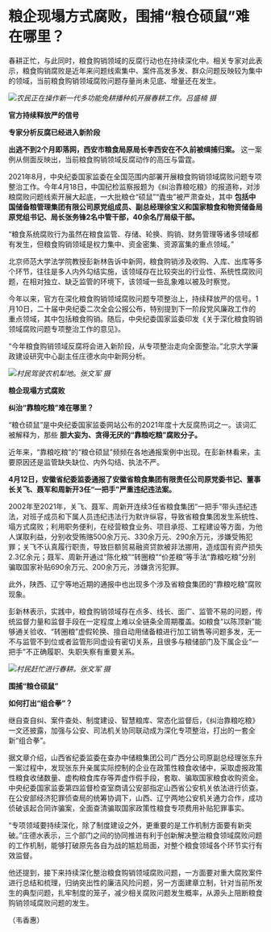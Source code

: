 # 粮企现塌方式腐败，围捕“粮仓硕鼠”难在哪里？

春耕正忙，与此同时，粮食购销领域的反腐行动也在持续深化中。相关专家对此表示，粮食购销腐败是近年来问题线索集中、案件高发多发、群众问题反映较为集中的领域，当前粮食购销领域腐败问题存量尚未见底、增量还在发生。

![](https://inews.gtimg.com/om_bt/OX7T54K8plgmvqCd3a4L74w2d1ZCGM1i1x8qcPTmd4IAoAA/1000)_农民正在操作新一代多功能免耕播种机开展春耕工作。吕盛楠
摄_

**官方持续释放严的信号**

**专家分析反腐已经进入新阶段**

**出逃不到2个月即落网，西安市粮食局原局长李西安在不久前被缉捕归案。** 这一案例从侧面反映出，当前粮食购销领域反腐动作的高压与雷霆。

2021年8月，中央纪委国家监委在全国范围内部署开展粮食购销领域腐败问题专项整治工作。今年4月18日，中国纪检监察报题为《纠治靠粮吃粮》的报道称，对涉粮腐败问题线索开展大起底，一大批粮仓“硕鼠”“蠹虫”被严肃查处，其中
**包括中国储备粮管理集团有限公司原党组成员、副总经理徐宝义和国家粮食和物资储备局原党组书记、局长张务锋2名中管干部，40余名厅局级干部。**

“粮食系统腐败行为虽然在粮食监管、存储、轮换、购销、财务管理等诸多领域都有发生，但粮食购销领域是权力集中、资金密集、资源富集的重点领域。”

北京师范大学法学院教授彭新林告诉中新网，粮食购销涉及收购、入库、出库等多个环节，往往是多人内外勾结实施，该领域存在比较突出的行业性、系统性腐败问题，在相对独立、缺乏监管的环境下，该领域一些乱象难以被及时察觉。

今年以来，官方在深化粮食购销领域腐败问题专项整治上，持续释放严的信号。1月10日，二十届中央纪委二次全会公报公布，特别提到下一阶段党风廉政工作的重点领域，其中包括粮食购销。随后，中央纪委国家监委印发《关于深化粮食购销领域腐败问题专项整治工作的意见》。

“今年粮食购销领域反腐将会进入新阶段，从专项整治走向全面整治。”北京大学廉政建设研究中心副主任庄德水向中新网分析。

![](https://inews.gtimg.com/om_bt/O-mFjiAchSw5436Ynwm8toG-7WBZiYBZMBuWFByrhYGx0AA/1000)_村民驾驶农机犁地。张文军
摄_

**粮企现塌方式腐败**

**纠治“靠粮吃粮”难在哪里？**

“粮仓硕鼠”是中央纪委国家监委网站公布的2021年度十大反腐热词之一。该词汇被解释为，那些 **胆大妄为、贪得无厌的“靠粮吃粮”腐败分子。**

近年来，“靠粮吃粮”的“粮仓硕鼠”频频在各地通报案例中出现。在彭新林看来，主要原因还是监管缺失缺位、内外勾结、执法不严。

**4月12日，安徽省纪委监委通报了安徽省粮食集团有限责任公司原党委书记、董事长关飞、聂军和周新开3任“一把手”严重违纪违法案。**

2002年至2021年，关飞、聂军、周新开连续3任省粮食集团“一把手”带头违纪违法，对班子成员和下属人员违纪违法行为默许纵容，导致省粮食集团发生系统性、塌方式腐败；利用职务便利，在经营粮食业务、项目承揽、工程建设等方面，为他人谋取利益，分别收受贿赂500余万元、330余万元、290余万元，涉嫌受贿犯罪；关飞不认真履行职责，导致巨额贸易融资贷款被非法挪用，造成国有资产损失2.3亿余元；聂军、周新开通过“陈化粮”“转圈粮”“价差粮”等手法“靠粮吃粮”分别骗取国家补贴690余万元、200余万元，涉嫌贪污犯罪。

此外，陕西、辽宁等地近期的通报中也出现多个涉及省粮食集团的“靠粮吃粮”腐败现象。

彭新林表示，实践中，粮食购销领域存在点多、线长、面广、监管不易的问题，传统监督力量和监督手段在一定程度上难以全链条全周期覆盖。如粮食“以陈顶新”能够通关验收、“转圈粮”虚假轮换、擅自动用储备粮进行加工销售等问题多发，无一不与监管不到位或者监管形同虚设有密切关系，且很多与粮储部门及下属企业“一把手”不正确履职、失职失察有重要关系。

![](https://inews.gtimg.com/om_bt/OZ9ItA3qsDiKypuhuAkvTUEjmvdRi_WU1-cIvHBKEVfG8AA/1000)_村民赶忙进行春耕。张文军
摄_

**围捕“粮仓硕鼠”**

**如何打出“组合拳”？**

继自查自纠、案件查处、制度建设、智慧粮库、常态化监督后，《纠治靠粮吃粮》一文还披露，加强与公安、司法机关协同联动成为深化专项整治，打出的一套全新“组合拳”。

据文章介绍，山西省纪委监委在查办中储粮集团公司广西分公司原副总经理张东升一案过程中，发现张东升亲属实际控制的企业在政策性粮食收储中，采取虚报政策性粮食收储数量、虚构粮食库存等弄虚作假手段，套取、骗取国家粮食收购资金。中央纪委国家监委第四监督检查室商请公安部指定山西省公安机关依法进行侦查。在公安部经济犯罪侦查局的统筹协调下，山西、辽宁两地公安机关通力合作，成功侦破该起合同诈骗案，全面查清骗取国家政策性粮食专项费用补贴犯罪事实。

“专项领域要持续深化，除了制度建设之外，更重要的是工作机制方面要有新突破。”庄德水表示，三个部门之间的协同推进有利于创新解决整治粮食领域腐败问题的工作机制，能够打破原先各自为战的尴尬局面，对整个粮食领域各个环节实行有效监督。

他还提到，接下来持续深化整治粮食购销领域腐败问题，一方面要对重大腐败案件进行总结和梳理，归纳突出性的廉洁风险问题，另一方面建章立制，针对当前所发生的典型问题，扎牢制度的笼子，减少相关腐败问题发生概率，从源头上阻断粮食购销领域腐败问题的发生。

（韦香惠）

